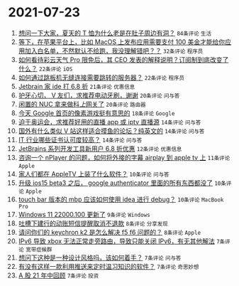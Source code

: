 # 2021-07-23

1. [想问一下大家，夏天的 T 恤为什么老是在肚子周边有洞？](https://www.v2ex.com/t/791197) `84条评论` `生活`
1. [等下，在苹果平台上，比如 MacOS 上发布应用需要支付 100 美金才能给你应用加入白名单，不然默认不给跑，我没理解错吧？？](https://www.v2ex.com/t/791227) `32条评论` `程序员`
1. [如何看待彩云天气 Pro 限免后，其 CEO 发表的解释说明？订阅制到底改变了什么？](https://www.v2ex.com/t/791275) `22条评论` `iOS`
1. [如何通过跳板机无缝连接需要跳转的服务器？](https://www.v2ex.com/t/791209) `22条评论` `程序员`
1. [Jetbrain 家 ide 打 6.8 折](https://www.v2ex.com/t/791203) `21条评论` `优惠信息`
1. [护牙心切， V 友们，求推荐电动牙刷，谢谢](https://www.v2ex.com/t/791259) `20条评论` `问与答`
1. [闲置的 NUC 拿来做科*上*网关了](https://www.v2ex.com/t/791221) `20条评论` `路由器`
1. [今天 Google 首页的像素游戏挺有意思的](https://www.v2ex.com/t/791225) `18条评论` `Google`
1. [迫于奥运会，求推荐好用的直播 app 或 iptv 直播源](https://www.v2ex.com/t/791246) `14条评论` `问与答`
1. [国外有什么类似 V 站这样适合摸鱼的论坛？纯英文的](https://www.v2ex.com/t/791245) `14条评论` `问与答`
1. [IT 行业哪些证书认可度较高？](https://www.v2ex.com/t/791211) `14条评论` `问与答`
1. [JetBrains 系列开发工具新用户 6.8 折优惠](https://www.v2ex.com/t/791206) `12条评论` `优惠信息`
1. [咨询一个 nPlayer 的问题，如何将外接的字幕 airplay 到 apple tv 上](https://www.v2ex.com/t/791223) `11条评论` `Apple`
1. [家人们都在 AppleTV 上装了什么软件？](https://www.v2ex.com/t/791269) `10条评论` `问与答`
1. [升级 ios15 beta3 之后， google authenticator 里面的所有东西都没了](https://www.v2ex.com/t/791260) `10条评论` `Apple`
1. [touch bar 版本的 mbp 应该如何使用 idea 进行 debug？](https://www.v2ex.com/t/791247) `10条评论` `MacBook Pro`
1. [Windows 11 22000.100 更新了](https://www.v2ex.com/t/791231) `9条评论` `Windows`
1. [吐槽下建行的动账短信提醒取消不退款](https://www.v2ex.com/t/791208) `8条评论` `分享发现`
1. [请问你们的 keychron k2 是怎么解决 f5 f6 问题的？](https://www.v2ex.com/t/791196) `8条评论` `Apple`
1. [IPv6 导致 xbox 无法正常走旁路由，导致只能关闭 IPv6，有无其他解法](https://www.v2ex.com/t/791295) `7条评论` `宽带症候群`
1. [想问下这种是一种设计风格吗，该如何着手？](https://www.v2ex.com/t/791281) `7条评论` `问与答`
1. [有没有这样一款利用推送来定时温习知识的软件？](https://www.v2ex.com/t/791272) `7条评论` `奇思妙想`
1. [A 股 21 年中回顾](https://www.v2ex.com/t/791271) `7条评论` `投资`
